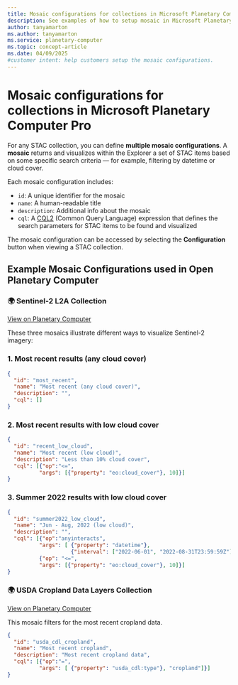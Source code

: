 ```yaml
---
title: Mosaic configurations for collections in Microsoft Planetary Computer Pro
description: See examples of how to setup mosaic in Microsoft Planetary Computer Pro collection configuration.
author: tanyamarton
ms.author: tanyamarton
ms.service: planetary-computer
ms.topic: concept-article
ms.date: 04/09/2025
#customer intent: help customers setup the mosaic configurations. 
---
```


# Mosaic configurations for collections in Microsoft Planetary Computer Pro

For any STAC collection, you can define **multiple mosaic configurations**. A **mosaic** returns and visualizes within the Explorer a set of STAC items based on some specific search criteria — for example, filtering by datetime or cloud cover.

Each mosaic configuration includes:

- `id`: A unique identifier for the mosaic  
- `name`: A human-readable title  
- `description`: Additional info about the mosaic  
- `cql`: A [CQL2](https://github.com/stac-api-extensions/filter) (Common Query Language) expression that defines the search parameters for STAC items to be found and visualized

The mosaic configuration can be accessed by selecting the **Configuration** button when viewing a STAC collection. 

## Example Mosaic Configurations used in Open Planetary Computer

### 🌍 Sentinel-2 L2A Collection  

[View on Planetary Computer](https://planetarycomputer.microsoft.com/dataset/sentinel-2-l2a)

These three mosaics illustrate different ways to visualize Sentinel-2 imagery:

### 1. Most recent results (any cloud cover)

```json
{
  "id": "most_recent",
  "name": "Most recent (any cloud cover)",
  "description": "",
  "cql": []
}
```

### 2. Most recent results with low cloud cover

```json
{
  "id": "recent_low_cloud",
  "name": "Most recent (low cloud)",
  "description": "Less than 10% cloud cover",
  "cql": [{"op":"<=",
          "args": [{"property": "eo:cloud_cover"}, 10]}]
}
```

### 3. Summer 2022 results with low cloud cover

```json
{
  "id": "summer2022_low_cloud",
  "name": "Jun - Aug, 2022 (low cloud)",
  "description": "",
  "cql": [{"op":"anyinteracts",
          "args": [ {"property": "datetime"},
                    {"interval": ["2022-06-01", "2022-08-31T23:59:59Z"]} ]},
          {"op": "<=",
          "args": [{"property": "eo:cloud_cover"}, 10]}]
}
```

### 🌍 USDA Cropland Data Layers Collection  

[View on Planetary Computer](https://planetarycomputer.microsoft.com/dataset/usda-cdl)

This mosaic filters for the most recent cropland data. 

```json
{
  "id": "usda_cdl_cropland",
  "name": "Most recent cropland",
  "description": "Most recent cropland data",
  "cql": [{"op":"=",
          "args": [ {"property": "usda_cdl:type"}, "cropland"]}]
}
```